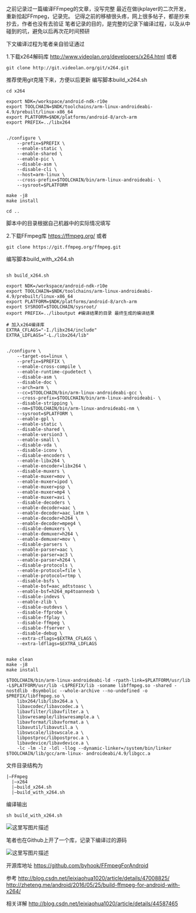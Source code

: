 之前记录过一篇编译FFmpeg的文章，没写完整
最近在做ijkplayer的二次开发，重新拾起FFmpeg，记录完。
记得之前的移植很头疼，网上很多帖子，都是抄来抄去，作者也没有去验证
笔者记录的目的，是完整的记录下编译过程，以及从中碰到的坑，避免以后再次花时间预研

下文编译过程为笔者亲自验证通过

1.下载x264解码库
http://www.videolan.org/developers/x264.html
或者
```
git clone http://git.videolan.org/git/x264.git
```
推荐使用git克隆下来，方便以后更新
编写脚本build_x264.sh
```
cd x264

export NDK=/workspace/android-ndk-r10e
export TOOLCHAIN=$NDK/toolchains/arm-linux-androideabi-4.9/prebuilt/linux-x86_64
export PLATFORM=$NDK/platforms/android-8/arch-arm
export PREFIX=../libx264


./configure \
    --prefix=$PREFIX \
    --enable-static \
    --enable-shared \
    --enable-pic \
    --disable-asm \
    --disable-cli \
    --host=arm-linux \
    --cross-prefix=$TOOLCHAIN/bin/arm-linux-androideabi- \
    --sysroot=$PLATFORM

make -j8
make install

cd ..
```
脚本中的目录根据自己机器中的实际情况填写

2.下载FFmpeg库
https://ffmpeg.org/
或者
```shell
git clone https://git.ffmpeg.org/ffmpeg.git
```
编写脚本build_with_x264.sh

```

sh build_x264.sh

export NDK=/workspace/android-ndk-r10e
export TOOLCHAIN=$NDK/toolchains/arm-linux-androideabi-4.9/prebuilt/linux-x86_64
export PLATFORM=$NDK/platforms/android-8/arch-arm
export SYSROOT=$TOOLCHAIN/sysroot/
export PREFIX=../liboutput #编译结果的目录 最终生成的编译结果

# 加入x264编译库
EXTRA_CFLAGS="-I./libx264/include" 
EXTRA_LDFLAGS="-L./libx264/lib"


./configure \
    --target-os=linux \
    --prefix=$PREFIX \
    --enable-cross-compile \
    --enable-runtime-cpudetect \
    --disable-asm \
    --disable-doc \
    --arch=arm \
    --cc=$TOOLCHAIN/bin/arm-linux-androideabi-gcc \
    --cross-prefix=$TOOLCHAIN/bin/arm-linux-androideabi- \
    --disable-stripping \
    --nm=$TOOLCHAIN/bin/arm-linux-androideabi-nm \
    --sysroot=$PLATFORM \
    --enable-gpl \
    --enable-static \
    --disable-shared \
    --enable-version3 \
    --enable-small \
    --disable-vda \
    --disable-iconv \
    --disable-encoders \
    --enable-libx264 \
    --enable-encoder=libx264 \
    --disable-muxers \
    --enable-muxer=mov \
    --enable-muxer=ipod \
    --enable-muxer=psp \
    --enable-muxer=mp4 \
    --enable-muxer=avi \
    --disable-decoders \
    --enable-decoder=aac \
    --enable-decoder=aac_latm \
    --enable-decoder=h264 \
    --enable-decoder=mpeg4 \
    --disable-demuxers \
    --enable-demuxer=h264 \
    --enable-demuxer=mov \
    --disable-parsers \
    --enable-parser=aac \
    --enable-parser=ac3 \
    --enable-parser=h264 \
    --disable-protocols \
    --enable-protocol=file \
    --enable-protocol=rtmp \
    --disable-bsfs \
    --enable-bsf=aac_adtstoasc \
    --enable-bsf=h264_mp4toannexb \
    --disable-indevs \
    --enable-zlib \
    --disable-outdevs \
    --disable-ffprobe \
    --disable-ffplay \
    --disable-ffmpeg \
    --disable-ffserver \
    --disable-debug \
    --extra-cflags=$EXTRA_CFLAGS \
    --extra-ldflags=$EXTRA_LDFLAGS


make clean 
make -j8
make install

$TOOLCHAIN/bin/arm-linux-androideabi-ld -rpath-link=$PLATFORM/usr/lib -L$PLATFORM/usr/lib -L$PREFIX/lib -soname libffmpeg.so -shared -nostdlib -Bsymbolic --whole-archive --no-undefined -o $PREFIX/libffmpeg.so \
    libx264/lib/libx264.a \
    libavcodec/libavcodec.a \
    libavfilter/libavfilter.a \
    libswresample/libswresample.a \
    libavformat/libavformat.a \
    libavutil/libavutil.a \
    libswscale/libswscale.a \
    libpostproc/libpostproc.a \
    libavdevice/libavdevice.a \
    -lc -lm -lz -ldl -llog --dynamic-linker=/system/bin/linker $TOOLCHAIN/lib/gcc/arm-linux- androideabi/4.9/libgcc.a  
```

文件目录结构为
```
|—FFmpeg
  |—x264
  |—build_x264.sh
  |—build_with_x264.sh
```
编译输出

```
sh build_with_x264.sh
```
![这里写图片描述](http://upload-images.jianshu.io/upload_images/2006464-b13c8ec8a7da34f0?imageMogr2/auto-orient/strip%7CimageView2/2/w/1240)


笔者也在Github上开了一个库，记录下编译过的源码

![这里写图片描述](http://upload-images.jianshu.io/upload_images/2006464-49a89e07f20c0c5f?imageMogr2/auto-orient/strip%7CimageView2/2/w/1240)


开源库地址
https://github.com/byhook/FFmpegForAndroid

参考
http://blog.csdn.net/leixiaohua1020/article/details/47008825/
http://zheteng.me/android/2016/05/25/build-ffmpeg-for-android-with-x264/

相关详解
http://blog.csdn.net/leixiaohua1020/article/details/44587465
